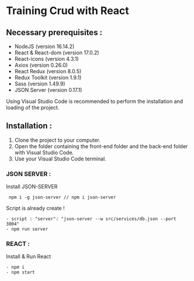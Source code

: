# Training Crud with React

## Necessary prerequisites :

- NodeJS (version 16.14.2)
- React & React-dom (version 17.0.2)
- React-icons (version 4.3.1)
- Axios (version 0.26.0)
- React Redux (version 8.0.5)
- Redux Toolkit (version 1.9.1)
- Sass (version 1.49.9)
- JSON Server (version 0.17.1)

Using Visual Studio Code is recommended to perform the installation and loading of the project.

## Installation :

1. Clone the project to your computer.
2. Open the folder containing the front-end folder and the back-end folder with Visual Studio Code.
3. Use your Visual Studio Code terminal.

### JSON SERVER :

Install JSON-SERVER

```
 npm i -g json-server // npm i json-server
```

Script is already create !

```
- script : "server": "json-server --w src/services/db.json --port 3004"
- npm run server
```

### REACT :

Install & Run React

```
- npm i
- npm start
```
